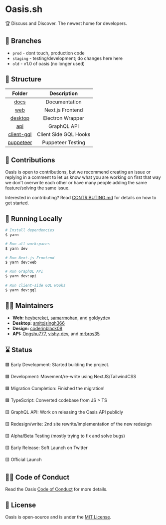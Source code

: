# Oasis.sh

🏆 Discuss and Discover. The newest home for developers. 

## 🌴 Branches

- `prod` - dont touch, production code
- `staging` - testing/development; do changes here here
- `old` - v1.0 of oasis (no longer used)

## 🧱 Structure

| Folder                               |      Description       |
| :----------------------------------: | :-------------------:  |
| [docs](/docs)                      |     Documentation      |
| [web](/packages/web)               |   Next.js Frontend     |
| [desktop](desktop)                 |    Electron Wrapper    |
| [api](/packages/api)               |     GraphQL API        |
| [client-gql](/packages/client-gql) |  Client Side GQL Hooks |
| [puppeteer](/packages/puppeteer)   |   Puppeteer Testing    |

## 🚀 Contributions

Oasis is open to contributions, but we recommend creating an issue or replying in a comment to let us know what you are working on first that way we don't overwrite each other or have many people adding the same feature/solving the same issue.

Interested in contributing? Read [CONTRIBUTING.md](/docs/CONTRIBUTING.md) for details on how to get started.

## 🔨 Running Locally

```bash
# Install dependencies
$ yarn

# Run all workspaces
$ yarn dev
 
# Run Next.js Frontend
$ yarn dev:web

# Run GraphQL API
$ yarn dev:api
 
# Run client-side GQL Hooks
$ yarn dev:gql
```

## 👋🏻 Maintainers

- **Web:** [heybereket](https://github.com/heybereket), [samarmohan](https://github.com/samarmohan), and [goldyydev](https://github.com/goldyydev)
- **Desktop:** [amitojsingh366](https://github.com/amitojsingh366)
- **Design:** [coderinblack08](https://github.com/coderinblack08)
- **API:** [Ongshu777](https://github.com/Ongshu777), [vishy-dev](https://github.com/vishy-dev), and [mrbros35](https://github.com/mrbros35)

## ⌛ Status

🟩 Early Development: Started building the project.

🟩 Development: Movement/re-write using NextJS/TailwindCSS

🟩 Migration Completion: Finished the migration!

🟩 TypeScript: Converted codebase from JS > TS

🟨 GraphQL API: Work on releasing the Oasis API publicly

🟨 Redesign/write: 2nd site rewrite/implementation of the new redesign

🟨 Alpha/Beta Testing (mostly trying to fix and solve bugs)

🟨 Early Release: Soft Launch on Twitter

🟨 Official Launch


## ✍🏻 Code of Conduct

Read the Oasis [Code of Conduct](/.github/CODE_OF_CONDUCT.md) for more details.

## 📄 License

Oasis is open-source and is under the [MIT License](LICENSE).
